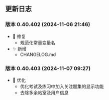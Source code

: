 ## 更新日志

### 版本 0.40.402 (2024-11-06 21:46)

- 🐞 修复
  - 规范化常量变量名
- ✨ 新增
  - CHANGELOG.md

### 版本 0.40.403 (2024-11-07 09:27)

- 🚀 优化
  - 优化考试及练习中加入关注题集的显示功能
  - 去除多余站室及用户信息
